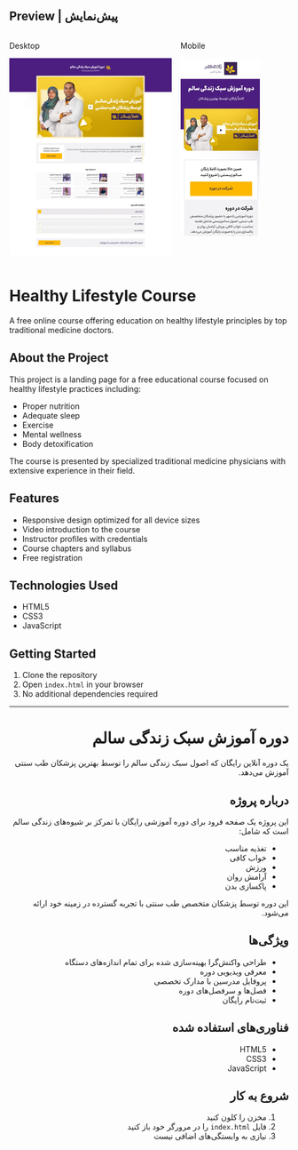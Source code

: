 ## Preview | پیش‌نمایش

<div style="display:flex; gap:16px;">

<div style="width:60%;">

<p>
Desktop
</p>

![Desktop Preview](images/landing-page-preview-desktop.webp)

</div>

<div style="width:40%; max-height:365px; overflow:auto;">

<p>
Mobile
</p>

![Mobile Preview](images/landing-page-preview-mobile.webp)

</div>

</div>



# Healthy Lifestyle Course

A free online course offering education on healthy lifestyle principles by top traditional medicine doctors.

## About the Project

This project is a landing page for a free educational course focused on healthy lifestyle practices including:
- Proper nutrition
- Adequate sleep
- Exercise
- Mental wellness
- Body detoxification

The course is presented by specialized traditional medicine physicians with extensive experience in their field.

## Features

- Responsive design optimized for all device sizes
- Video introduction to the course
- Instructor profiles with credentials
- Course chapters and syllabus
- Free registration

## Technologies Used

- HTML5
- CSS3
- JavaScript

## Getting Started

1. Clone the repository
2. Open `index.html` in your browser
3. No additional dependencies required

---

<div dir="rtl">

# دوره آموزش سبک زندگی سالم

یک دوره آنلاین رایگان که اصول سبک زندگی سالم را توسط بهترین پزشکان طب سنتی آموزش می‌دهد.

## درباره پروژه

این پروژه یک صفحه فرود برای دوره آموزشی رایگان با تمرکز بر شیوه‌های زندگی سالم است که شامل:
- تغذیه مناسب
- خواب کافی
- ورزش
- آرامش روان
- پاکسازی بدن

این دوره توسط پزشکان متخصص طب سنتی با تجربه گسترده در زمینه خود ارائه می‌شود.

## ویژگی‌ها

- طراحی واکنش‌گرا بهینه‌سازی شده برای تمام اندازه‌های دستگاه
- معرفی ویدیویی دوره
- پروفایل مدرسین با مدارک تخصصی
- فصل‌ها و سرفصل‌های دوره
- ثبت‌نام رایگان

## فناوری‌های استفاده شده

- HTML5
- CSS3
- JavaScript

## شروع به کار

1. مخزن را کلون کنید
2. فایل `index.html` را در مرورگر خود باز کنید
3. نیازی به وابستگی‌های اضافی نیست

</div> 